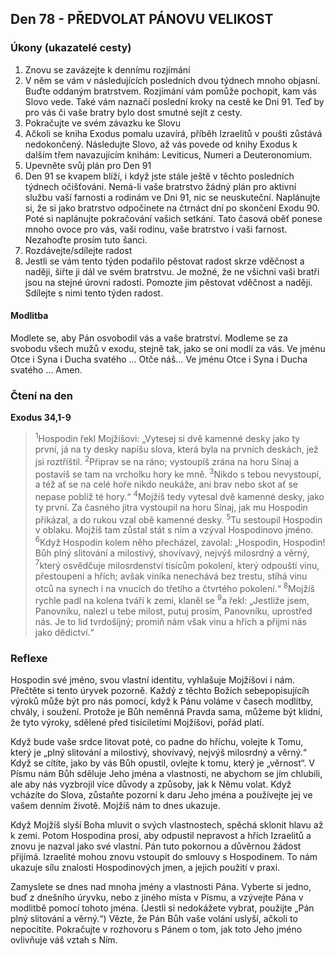 ## Den 78 - PŘEDVOLAT PÁNOVU VELIKOST

### Úkony (ukazatelé cesty)

1. Znovu se zavázejte k dennímu rozjímání
1. V něm se vám v následujících posledních dvou týdnech mnoho objasní. Buďte oddaným bratrstvem. Rozjímání vám pomůže pochopit, kam vás Slovo vede. Také vám naznačí poslední kroky na cestě ke Dni 91. Teď by pro vás či vaše bratry bylo dost smutné sejít z cesty.
1. Pokračujte ve svém závazku ke Slovu
1. Ačkoli se kniha Exodus pomalu uzavírá, příběh Izraelitů v poušti zůstává nedokončený. Následujte Slovo, až vás povede od knihy Exodus k dalším třem navazujícím knihám: Leviticus, Numeri a Deuteronomium.
1. Upevněte svůj plán pro Den 91
1. Den 91 se kvapem blíží, i když jste stále ještě v těchto posledních týdnech očišťováni. Nemá-li vaše bratrstvo žádný plán pro aktivní službu vaší farnosti a rodinám ve Dni 91, nic se neuskuteční. Naplánujte si, že si jako bratrstvo odpočinete na čtrnáct dní po skončení Exodu 90. Poté si naplánujte pokračování vašich setkání. Tato časová oběť ponese mnoho ovoce pro vás, vaši rodinu, vaše bratrstvo i vaši farnost. Nezahoďte prosím tuto šanci.
1. Rozdávejte/sdílejte radost
1. Jestli se vám tento týden podařilo pěstovat radost skrze vděčnost a naději, šiřte ji dál ve svém bratrstvu. Je možné, že ne všichni vaši bratři jsou na stejné úrovni radosti. Pomozte jim pěstovat vděčnost a naději. Sdílejte s nimi tento týden radost.

#### Modlitba

Modlete se, aby Pán osvobodil vás a vaše bratrství.
Modleme se za svobodu všech mužů v exodu, stejně tak, jako se oni modlí za vás.
Ve jménu Otce i Syna i Ducha svatého … Otče náš… Ve jménu Otce i Syna i Ducha svatého … Amen.

### Čtení na den

**Exodus 34,1-9**

> <sup>1</sup>Hospodin řekl Mojžíšovi: „Vytesej si dvě kamenné desky jako ty první, já na ty desky napíšu slova, která byla na prvních deskách, jež jsi roztříštil.
> <sup>2</sup>Připrav se na ráno; vystoupíš zrána na horu Sínaj a postavíš se tam na vrcholku hory ke mně.
> <sup>3</sup>Nikdo s tebou nevystoupí, a též ať se na celé hoře nikdo neukáže, ani brav nebo skot ať se nepase poblíž té hory.“
> <sup>4</sup>Mojžíš tedy vytesal dvě kamenné desky, jako ty první. Za časného jitra vystoupil na horu Sínaj, jak mu Hospodin přikázal, a do rukou vzal obě kamenné desky.
> <sup>5</sup>Tu sestoupil Hospodin v oblaku. Mojžíš tam zůstal stát s ním a vzýval Hospodinovo jméno.
> <sup>6</sup>Když Hospodin kolem něho přecházel, zavolal: „Hospodin, Hospodin! Bůh plný slitování a milostivý, shovívavý, nejvýš milosrdný a věrný,
> <sup>7</sup>který osvědčuje milosrdenství tisícům pokolení, který odpouští vinu, přestoupení a hřích; avšak viníka nenechává bez trestu, stíhá vinu otců na synech i na vnucích do třetího a čtvrtého pokolení.“
> <sup>8</sup>Mojžíš rychle padl na kolena tváří k zemi, klaněl se
> <sup>9</sup>a řekl: „Jestliže jsem, Panovníku, nalezl u tebe milost, putuj prosím, Panovníku, uprostřed nás. Je to lid tvrdošíjný; promiň nám však vinu a hřích a přijmi nás jako dědictví.“

### Reflexe

Hospodin své jméno, svou vlastní identitu, vyhlašuje Mojžíšovi i nám. Přečtěte si tento úryvek pozorně. Každý z těchto
Božích sebepopisujícíh výroků může být pro nás pomocí, když k Pánu voláme v časech modlitby, chvály, i soužení.
Protože je Bůh neměnná Pravda sama, můžeme být klidní, že tyto výroky, sdělené před tisíciletími Mojžíšovi, pořád
platí.

Když bude vaše srdce litovat poté, co padne do hříchu, volejte k Tomu, který je „plný slitování a milostivý, shovívavý,
nejvýš milosrdný a věrný.“ Když se cítíte, jako by vás Bůh opustil, ovlejte k tomu, který je „věrnost“. V Písmu nám
Bůh sděluje Jeho jména a vlastnosti, ne abychom se jím chlubili, ale aby nás vyzbrojil více důvody a způsoby, jak
k Němu volat. Když vcházíte do Slova, zůstaňte pozorní k daru Jeho jména a používejte jej ve vašem denním životě.
Mojžíš nám to dnes ukazuje.

Když Mojžíš slyší Boha mluvit o svých vlastnostech, spěchá sklonit hlavu až k zemi. Potom Hospodina prosí, aby
odpustil nepravost a hřích Izraelitů a znovu je nazval jako své vlastní. Pán tuto pokornou a důvěrnou žádost přijímá.
Izraelité mohou znovu vstoupit do smlouvy s Hospodinem. To nám ukazuje sílu znalosti Hospodinových jmen, a jejich
použití v praxi.

Zamyslete se dnes nad mnoha jmény a vlastnosti Pána. Vyberte si jedno, buď z dnešního úryvku, nebo z jiného místa
v Písmu, a vzývejte Pána v modlitbě pomocí tohoto jména. (Jestli si nedokážete vybrat, použijte „Pán plný slitování a
věrný.“) Vězte, že Pán Bůh vaše volání uslyší, ačkoli to nepocítíte. Pokračujte v rozhovoru s Pánem o tom, jak toto
Jeho jméno ovlivňuje váš vztah s Ním.

